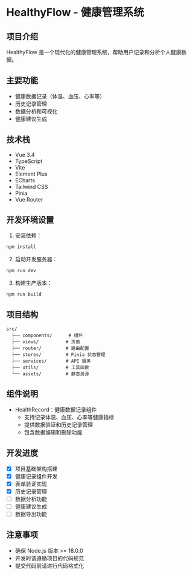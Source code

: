 # HealthyFlow - 健康管理系统

## 项目介绍
HealthyFlow 是一个现代化的健康管理系统，帮助用户记录和分析个人健康数据。

## 主要功能
- 健康数据记录（体温、血压、心率等）
- 历史记录管理
- 数据分析和可视化
- 健康建议生成

## 技术栈
- Vue 3.4
- TypeScript
- Vite
- Element Plus
- ECharts
- Tailwind CSS
- Pinia
- Vue Router

## 开发环境设置
1. 安装依赖：
```bash
npm install
```

2. 启动开发服务器：
```bash
npm run dev
```

3. 构建生产版本：
```bash
npm run build
```

## 项目结构
```
src/
  ├── components/      # 组件
  ├── views/          # 页面
  ├── router/         # 路由配置
  ├── stores/         # Pinia 状态管理
  ├── services/       # API 服务
  ├── utils/          # 工具函数
  └── assets/         # 静态资源
```

## 组件说明
- HealthRecord：健康数据记录组件
  - 支持记录体温、血压、心率等健康指标
  - 提供数据验证和历史记录管理
  - 包含数据编辑和删除功能

## 开发进度
- [x] 项目基础架构搭建
- [x] 健康记录组件开发
- [x] 表单验证实现
- [x] 历史记录管理
- [ ] 数据分析功能
- [ ] 健康建议生成
- [ ] 数据导出功能

## 注意事项
- 确保 Node.js 版本 >= 18.0.0
- 开发时请遵循项目的代码规范
- 提交代码前请进行代码格式化 